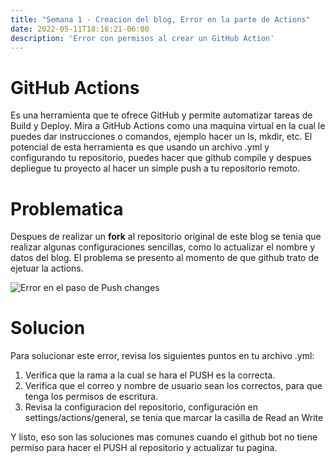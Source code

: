 ```yaml
---
title: "Semana 1 - Creacion del blog, Error en la parte de Actions"
date: 2022-05-11T18:16:21-06:00
description: 'Error con permisos al crear un GitHub Action'
---
```


# GitHub Actions
Es una herramienta que te ofrece GitHub y permite automatizar tareas de Build y Deploy. Mira a GitHub Actions como una maquina virtual en la cual le puedes dar instrucciones o comandos, ejemplo hacer un ls, mkdir, etc. El potencial de esta herramienta es que usando un archivo .yml y configurando tu repositorio, puedes hacer que github compile y despues depliegue tu proyecto al hacer un simple push a tu repositorio remoto.

# Problematica
Despues de realizar un **fork** al repositorio original de este blog se tenia que realizar algunas configuraciones sencillas, como lo actualizar el nombre y datos del blog. El problema se presento al momento de que github trato de ejetuar la actions.

![Error en el paso de Push changes ](https://user-images.githubusercontent.com/70604316/167820672-1c2e7952-de76-4dad-95c0-f14533944898.png)


# Solucion
Para solucionar este error, revisa los siguientes puntos en tu archivo .yml:

1. Verifica que la rama a la cual se hara el PUSH es la correcta.
2. Verifica que el correo y nombre de usuario sean los correctos, para que tenga los permisos de escritura.
3. Revisa la configuracion del repositorio, configuración en settings/actions/general, se tenia que marcar la casilla de Read an Write

Y listo, eso son las soluciones mas comunes cuando el github bot no tiene permiso para hacer el PUSH al repositorio y actualizar tu pagina.
